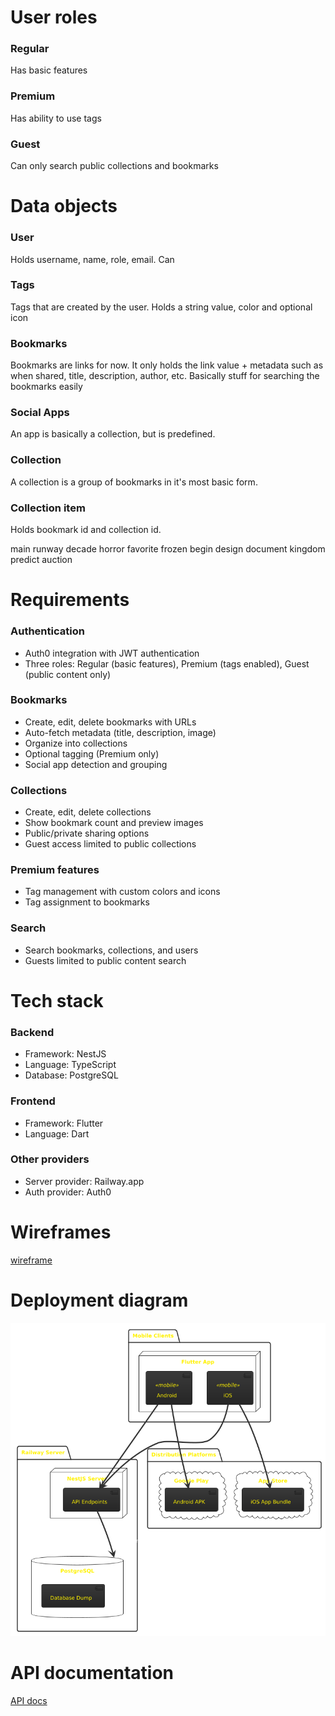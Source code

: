 # User roles

### Regular

Has basic features

### Premium

Has ability to use tags

### Guest

Can only search public collections and bookmarks

# Data objects

### User

Holds username, name, role, email. Can

### Tags

Tags that are created by the user. Holds a string value, color and optional icon

### Bookmarks

Bookmarks are links for now. It only holds the link value + metadata such as when shared, title, description, author, etc. Basically stuff for searching the bookmarks easily

### Social Apps

An app is basically a collection, but is predefined.

### Collection

A collection is a group of bookmarks in it's most basic form.

### Collection item

Holds bookmark id and collection id.

main runway decade horror favorite frozen begin design document kingdom predict auction

# Requirements

### Authentication

- Auth0 integration with JWT authentication
- Three roles: Regular (basic features), Premium (tags enabled), Guest (public content only)

### Bookmarks

- Create, edit, delete bookmarks with URLs
- Auto-fetch metadata (title, description, image)
- Organize into collections
- Optional tagging (Premium only)
- Social app detection and grouping

### Collections

- Create, edit, delete collections
- Show bookmark count and preview images
- Public/private sharing options
- Guest access limited to public collections

### Premium features

- Tag management with custom colors and icons
- Tag assignment to bookmarks

### Search

- Search bookmarks, collections, and users
- Guests limited to public content search

# Tech stack

### Backend

- Framework: NestJS
- Language: TypeScript
- Database: PostgreSQL

### Frontend

- Framework: Flutter
- Language: Dart

### Other providers

- Server provider: Railway.app
- Auth provider: Auth0

# Wireframes

[wireframe](https://www.figma.com/design/aLN6EUvvwk1CG9mQ6co3Nc/Untitled?node-id=0-1&t=JOdLs6bosGI6lIHh-1)

# Deployment diagram

![deployment](./uml.png)

# API documentation

[API docs](https://bookmark-be-production.up.railway.app/api)
